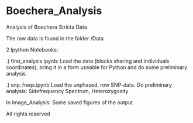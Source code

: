 # Boechera_Analysis
Analysis of Boechera Stricta Data

The raw data is found in the folder /Data

2 Ipython Notebooks:


.) first_analysis.ipynb:
Load the data (blocks sharing and individuals coordinates), bring it in a form useable for Python and do some preliminary analysis

.) snp_freqs.ipynb
Load the unphased, row SNP-data. Do preliminary analysis: Sidefrequency Spectrum, Heterozygosity

In Image_Analysis:
Some saved figures of the output



All rights reserved

